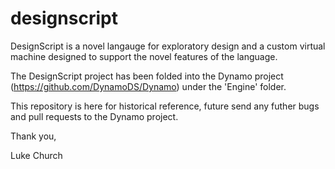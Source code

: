 designscript
============
DesignScript is a novel langauge for exploratory design and a custom virtual machine designed to support the novel features of the language.

The DesignScript project has been folded into the Dynamo project (https://github.com/DynamoDS/Dynamo) under the 'Engine' folder.

This repository is here for historical reference, future send any futher bugs and pull requests to the Dynamo project.

Thank you,

Luke Church
